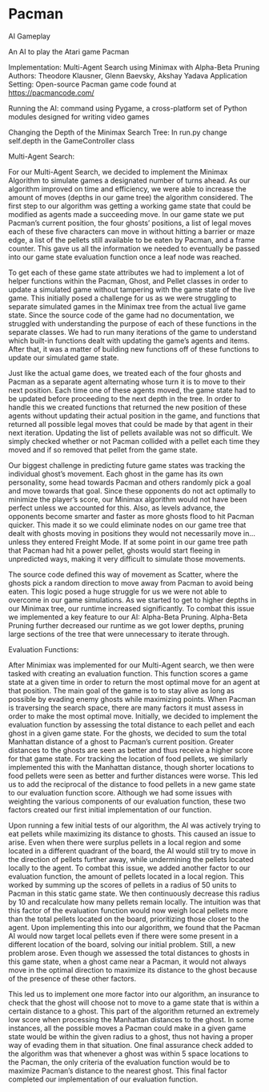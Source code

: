 # Pacman
AI Gameplay

An AI to play the Atari game Pacman

Implementation: Multi-Agent Search using Minimax with Alpha-Beta Pruning
Authors: Theodore Klausner, Glenn Baevsky, Akshay Yadava
Application Setting: Open-source Pacman game code found at https://pacmancode.com/

Running the AI: command <python3 run.py> using Pygame, a cross-platform set of Python modules designed for writing video games
  
Changing the Depth of the Minimax Search Tree: In run.py change self.depth in the GameController class

Multi-Agent Search:

For our Multi-Agent Search, we decided to implement the Minimax Algorithm to simulate games a designated number of turns ahead.  As our algorithm improved on time and efficiency, we were able to increase the amount of moves (depths in our game tree) the algorithm considered.  The first step to our algorithm was getting a working game state that could be modified as agents made a succeeding move.  In our game state we put Pacman’s current position, the four ghosts’ positions, a list of legal moves each of these five characters can move in without hitting a barrier or maze edge, a list of the pellets still available to be eaten by Pacman, and a frame counter.  This gave us all the information we needed to eventually be passed into our game state evaluation function once a leaf node was reached.

To get each of these game state attributes we had to implement a lot of helper functions within the Pacman, Ghost, and Pellet classes in order to update a simulated game without tampering with the game state of the live game.  This initially posed a challenge for us as we were struggling to separate simulated games in the Minimax tree from the actual live game state.  Since the source code of the game had no documentation, we struggled with understanding the purpose of each of these functions in the separate classes.  We had to run many iterations of the game to understand which built-in functions dealt with updating the game’s agents and items.  After that, it was a matter of building new functions off of these functions to update our simulated game state.

Just like the actual game does, we treated each of the four ghosts and Pacman as a separate agent alternating whose turn it is to move to their next position.  Each time one of these agents moved, the game state had to be updated before proceeding to the next depth in the tree.  In order to handle this we created functions that returned the new position of these agents without updating their actual position in the game, and functions that returned all possible legal moves that could be made by that agent in their next iteration.  Updating the list of pellets available was not so difficult.  We simply checked whether or not Pacman collided with a pellet each time they moved and if so removed that pellet from the game state.  
  
Our biggest challenge in predicting future game states was tracking the individual ghost’s movement.  Each ghost in the game has its own personality, some head towards Pacman and others randomly pick a goal and move towards that goal.  Since these opponents do not act optimally to minimize the player’s score, our Minimax algorithm would not have been perfect unless we accounted for this.  Also, as levels advance, the opponents become smarter and faster as more ghosts flood to hit Pacman quicker.  This made it so we could eliminate nodes on our game tree that dealt with ghosts moving in positions they would not necessarily move in…unless they entered Freight Mode.  If at some point in our game tree path that Pacman had hit a power pellet, ghosts would start fleeing in unpredicted ways, making it very difficult to simulate those movements.  

The source code defined this way of movement as Scatter, where the ghosts pick a random direction to move away from Pacman to avoid being eaten.  This logic posed a huge struggle for us we were not able to overcome in our game simulations. As we started to get to higher depths in our Minimax tree, our runtime increased significantly.  To combat this issue we implemented a key feature to our AI: Alpha-Beta Pruning.  Alpha-Beta Pruning further decreased our runtime as we got lower depths, pruning large sections of the tree that were unnecessary to iterate through.


Evaluation Functions:

After Minimiax was implemented for our Multi-Agent search, we then were tasked with creating an evaluation function. This function scores a game state at a given time in order to return the most optimal move for an agent at that position. The main goal of the game is to to stay alive as long as possible by evading enemy ghosts while maximizing points. When Pacman is traversing the search space, there are many factors it must assess in order to make the most optimal move. Initially, we decided to implement the evaluation function by assessing the total distance to each pellet and each ghost in a given game state. For the ghosts, we decided to sum the total Manhattan distance of a ghost to Pacman’s current position.  Greater distances to the ghosts are seen as better and thus receive a higher score for that game state. For tracking the location of food pellets, we similarly implemented this with the Manhattan distance, though shorter locations to food pellets were seen as better and further distances were worse. This led us to add the reciprocal of the distance to food pellets in a new game state to our evaluation function score. Although we had some issues with weighting the various components of our evaluation function, these two factors created our first initial implementation of our function. 

Upon running a few initial tests of our algorithm, the AI was actively trying to eat pellets while maximizing its distance to ghosts.  This caused an issue to arise. Even when there were surplus pellets in a local region and some located in a different quadrant of the board, the AI would still try to move in the direction of pellets further away, while undermining the pellets located locally to the agent. To combat this issue, we added another factor to our evaluation function, the amount of pellets located in a local region. This worked by summing up the scores of pellets in a radius of 50 units to Pacman in this static game state.  We then continuously decrease this radius by 10 and recalculate how many pellets remain locally. The intuition was that this factor of the evaluation function would now weigh local pellets more than the total pellets located on the board, prioritizing those closer to the agent. Upon implementing this into our algorithm, we found that the Pacman AI would now target local pellets even if there were some present in a different location of the board, solving our initial problem. Still, a new problem arose. Even though we assessed the total distances to ghosts in this game state, when a ghost came near a Pacman, it would not always move in the optimal direction to maximize its distance to the ghost because of the presence of these other factors. 

This led us to implement one more factor into our algorithm, an insurance to check that the ghost will choose not to move to a game state that is within a certain distance to a ghost. This part of the algorithm returned an extremely low score when processing the Manhattan distances to the ghost. In some instances, all the possible moves a Pacman could make in a given game state would be within the given radius to a ghost, thus not having a proper way of evading them in that situation. One final assurance check added to the algorithm was that whenever a ghost was within 5 space locations to the Pacman, the only criteria of the evaluation function would be to maximize Pacman’s distance to the nearest ghost. This final factor completed our implementation of our evaluation function.

